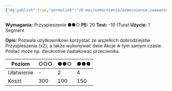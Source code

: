 ```yaml
---
{"dg-publish":true,"permalink":"/6-moc/wzmocnienie/wzmocnienie-zaawansowane/doskonale-przyspieszenie/","dgPassFrontmatter":true}
---
```


**Wymagania:** Przyspieszenie ●●○
**PE:** 20
**Test:** -10 (Tura)
**Użycie:** 1 Segment

**Opis:** Pozwala użytkownikowi korzystać ze wszelkich dobrodziejstw Przyspieszenia (x2), a także wykonywać dwie Akcje w tym samym czasie. Postać może np. dwukrotnie zaatakować przeciwnika.

| Poziom     | ○○○ | ●●○ | ●●● |
| ---------- | --- | --- | --- |
| Ułatwienie | -   | 2   | 4   |
| Koszt      | 300 | 100 | 150 |